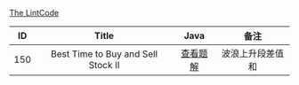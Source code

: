 [The LintCode](http://www.lintcode.com/)



|  ID  | Title                               |                Java                | 备注                       |
| :--: | :----------------------------------: | :--------------------------------------: | :-----------------------: |
| 150 |  Best Time to Buy and Sell Stock II                      | [查看题解](https://github.com/ccccqyc/Algorithm/blob/master/LintCode/P150.java) | 波浪上升段差值和                   |

